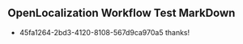 ## OpenLocalization Workflow Test MarkDown
* 45fa1264-2bd3-4120-8108-567d9ca970a5 thanks!

<!--HONumber=Aug16_HO4-->


